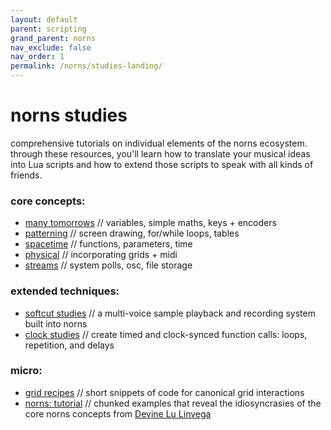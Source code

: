 ```yaml
---
layout: default
parent: scripting
grand_parent: norns
nav_exclude: false
nav_order: 1
permalink: /norns/studies-landing/
---
```


# norns studies

comprehensive tutorials on individual elements of the norns ecosystem. through these resources, you'll learn how to translate your musical ideas into Lua scripts and how to extend those scripts to speak with all kinds of friends.

### core concepts:

- [many tomorrows](../study-1/) // variables, simple maths, keys + encoders
- [patterning](../study-2/) // screen drawing, for/while loops, tables
- [spacetime](../study-3/) // functions, parameters, time
- [physical](../study-4/) // incorporating grids + midi
- [streams](../study-5/) // system polls, osc, file storage

### extended techniques:
- [softcut studies](../softcut/) // a multi-voice sample playback and recording system built into norns
- [clock studies](../clocks/) // create timed and clock-synced function calls: loops, repetition, and delays

### micro:
- [grid recipes](../grid-recipes/) // short snippets of code for canonical grid interactions
- [norns: tutorial](https://llllllll.co/t/norns-tutorial/23241) // chunked examples that reveal the idiosyncrasies of the core norns concepts from [Devine Lu Linvega](https://xxiivv.com)
